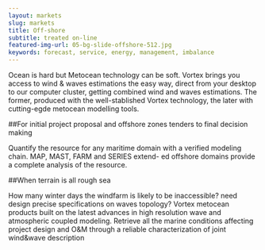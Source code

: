 ```yaml
---
layout: markets
slug: markets
title: Off-shore
subtitle: treated on-line
featured-img-url: 05-bg-slide-offshore-512.jpg
keywords: forecast, service, energy, management, imbalance
---
```


<p class="lead">Ocean is hard but Metocean technology can be soft. Vortex brings you access to wind & waves estimations the easy way, direct from your desktop to our computer cluster, getting combined wind and waves estimations. The former, produced with the well-stablished Vortex technology, the later with cutting-egde metocean modelling tools.</p>

##For initial project proposal and offshore zones tenders to final decision making

Quantify the resource for any maritime domain with a verified modeling chain. MAP, MAST, FARM and SERIES extend- ed offshore domains provide a complete analysis of the resource. 

##When terrain is all rough sea

How many winter days the windfarm is likely to be inaccessible? need design precise specifications on waves topology? Vortex metocean products built on the latest advances in high resolution wave and atmospheric coupled modeling. Retrieve all the marine conditions affecting project design and O&M through a reliable characterization of joint wind&wave description